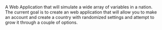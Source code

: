 A Web Application that will simulate a wide array of variables in a nation. The current goal is to create an web application that will allow you to make an account and create a country with randomized settings and attempt to grow it through a couple of options.
